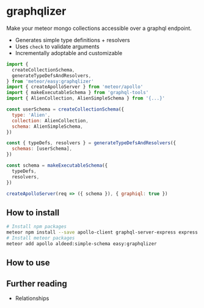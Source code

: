 # graphqlizer 

Make your meteor mongo collections accessible over a graphql endpoint.

* Generates simple type definitions + resolvers
* Uses `check` to validate arguments
* Incrementally adoptable and customizable

```js
import {
  createCollectionSchema,
  generateTypeDefsAndResolvers,
} from 'meteor/easy:graphqlizer'
import { createApolloServer } from 'meteor/apollo'
import { makeExecutableSchema } from 'graphql-tools'
import { AlienCollection, AlienSimpleSchema } from '{...}'

const userSchema = createCollectionSchema({ 
  type: 'Alien',
  collection: AlienCollection,
  schema: AlienSimpleSchema,
})

const { typeDefs, resolvers } = generateTypeDefsAndResolvers({
  schemas: [userSchema],
})

const schema = makeExecutableSchema({
  typeDefs,
  resolvers,
})

createApolloServer(req => ({ schema }), { graphiql: true })
```

## How to install

```bash
# Install npm packages
meteor npm install --save apollo-client graphql-server-express express graphql graphql-tools body-parser
# Install meteor packages
meteor add apollo aldeed:simple-schema easy:graphqlizer
```

## How to use

## Further reading

* Relationships
